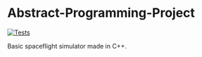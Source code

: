 # Abstract-Programming-Project
[![Tests](https://github.com/Verduttio/Abstract-Programming-Project/actions/workflows/action.yml/badge.svg)](https://github.com/Verduttio/Abstract-Programming-Project/actions/workflows/action.yml)

Basic spaceflight simulator made in C++.
